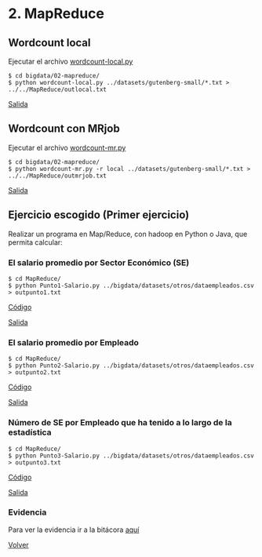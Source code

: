# 2. MapReduce

## Wordcount local 
      
Ejecutar el archivo [wordcount-local.py](https://github.com/jscaicedom/BigDataLab/blob/master/bigdata/02-mapreduce/wordcount-local.py)

```
$ cd bigdata/02-mapreduce/
$ python wordcount-local.py ../datasets/gutenberg-small/*.txt > ../../MapReduce/outlocal.txt
```
 
[Salida](https://github.com/jscaicedom/BigDataLab/blob/master/MapReduce/outlocal.txt)

## Wordcount con MRjob

Ejecutar el archivo [wordcount-mr.py](https://github.com/jscaicedom/BigDataLab/blob/master/bigdata/02-mapreduce/wordcount-mr.py)

```
$ cd bigdata/02-mapreduce/
$ python wordcount-mr.py -r local ../datasets/gutenberg-small/*.txt > ../../MapReduce/outmrjob.txt
```

[Salida](https://github.com/jscaicedom/BigDataLab/blob/master/MapReduce/outmrjob.txt)

## Ejercicio escogido (Primer ejercicio)

Realizar un programa en Map/Reduce, con hadoop en Python o Java, que permita calcular:

### El salario promedio por Sector Económico (SE)
      
  ```
  $ cd MapReduce/
  $ python Punto1-Salario.py ../bigdata/datasets/otros/dataempleados.csv > outpunto1.txt 
  ```    
  
[Código](https://github.com/jscaicedom/BigDataLab/blob/master/MapReduce/Punto1-Salario.py)
    
[Salida](https://github.com/jscaicedom/BigDataLab/blob/master/MapReduce/outpunto1.txt)

### El salario promedio por Empleado
      
  ```
  $ cd MapReduce/
  $ python Punto2-Salario.py ../bigdata/datasets/otros/dataempleados.csv > outpunto2.txt 
  ```    
  
[Código](https://github.com/jscaicedom/BigDataLab/blob/master/MapReduce/Punto2-Salario.py)
    
[Salida](https://github.com/jscaicedom/BigDataLab/blob/master/MapReduce/outpunto2.txt)
     
### Número de SE por Empleado que ha tenido a lo largo de la estadística
      
  ```
  $ cd MapReduce/
  $ python Punto3-Salario.py ../bigdata/datasets/otros/dataempleados.csv > outpunto3.txt 
  ```    
  
[Código](https://github.com/jscaicedom/BigDataLab/blob/master/MapReduce/Punto3-Salario.py)
    
[Salida](https://github.com/jscaicedom/BigDataLab/blob/master/MapReduce/outpunto3.txt)
     
### Evidencia
Para ver la evidencia ir a la bitácora [aquí](https://eafit.sharepoint.com/sites/Section_ST0263-031/_layouts/15/Doc.aspx?sourcedoc={4fb201e7-5fdd-47d7-94b6-35d07c449fe7}&action=view&wd=target%28Johanna%20Sarai%20Caicedo%20Mejia%2FBig%20Bata.one%7C05843a6d-7fe5-4e7a-9600-9b969322777c%2FMapReduce%7C307fa2f4-c419-465a-88ec-8f275860919b%2F%29)

[Volver](https://github.com/jscaicedom/BigDataLab)